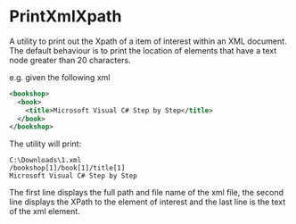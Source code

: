 # PrintXmlXpath
A utility to print out the Xpath of a item of interest within an XML document. The default behaviour is to print the location of elements that have a text node greater than 20 characters.

e.g. given the following xml

```xml
<bookshop>
  <book>
    <title>Microsoft Visual C# Step by Step</title>
  </book>
</bookshop>
```
The utility will print: 

```
C:\Downloads\1.xml
/bookshop[1]/book[1]/title[1]
Microsoft Visual C# Step by Step
```

The first line displays the full path and file name of the xml file, the second line displays the XPath to the element of interest and the last 
line is the text of the xml element.
